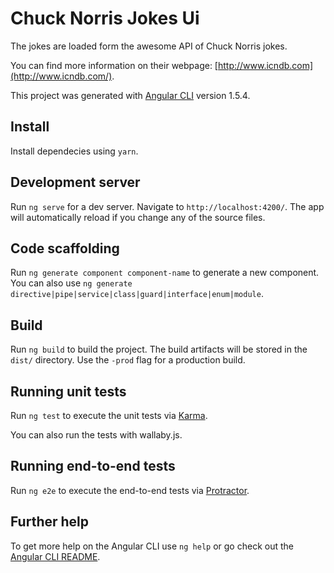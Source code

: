 # Chuck Norris Jokes Ui

The jokes are loaded form the awesome API of Chuck Norris jokes.

You can find more information on their webpage: [http://www.icndb.com](http://www.icndb.com/). 

This project was generated with [Angular CLI](https://github.com/angular/angular-cli) version 1.5.4.

## Install

Install dependecies using `yarn`.

## Development server

Run `ng serve` for a dev server. Navigate to `http://localhost:4200/`. The app will automatically reload if you change any of the source files.

## Code scaffolding

Run `ng generate component component-name` to generate a new component. You can also use `ng generate directive|pipe|service|class|guard|interface|enum|module`.

## Build

Run `ng build` to build the project. The build artifacts will be stored in the `dist/` directory. Use the `-prod` flag for a production build.

## Running unit tests

Run `ng test` to execute the unit tests via [Karma](https://karma-runner.github.io).

You can also run the tests with wallaby.js.

## Running end-to-end tests

Run `ng e2e` to execute the end-to-end tests via [Protractor](http://www.protractortest.org/).

## Further help

To get more help on the Angular CLI use `ng help` or go check out the [Angular CLI README](https://github.com/angular/angular-cli/blob/master/README.md).
